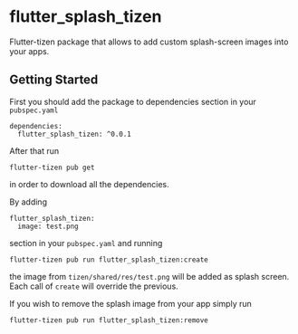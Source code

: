 # flutter_splash_tizen

Flutter-tizen package that allows to add custom splash-screen images into your apps.
## Getting Started

First you should add the package to dependencies section in your `pubspec.yaml`

```
dependencies:
  flutter_splash_tizen: ^0.0.1
```
After that run 
```
flutter-tizen pub get
```
in order to download all the dependencies.<br>

By adding 
```
flutter_splash_tizen:
  image: test.png
```
section in your `pubspec.yaml` and running 
```
flutter-tizen pub run flutter_splash_tizen:create
```
the image from `tizen/shared/res/test.png` will be added as splash screen. Each call of `create` will override the previous. <br>

If you wish to remove the splash image from your app simply run
```
flutter-tizen pub run flutter_splash_tizen:remove
```
